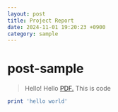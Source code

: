 ```yaml
---
layout: post
title: Project Report
date: 2024-11-01 19:20:23 +0900
category: sample
---
```

# post-sample
> Hello! Hello
<a href="_posts/SP-27 Pinky Spotify app Final report1.pdf" target="_blank">PDF.</a>
This is code
```ruby
print 'hello world'
```
